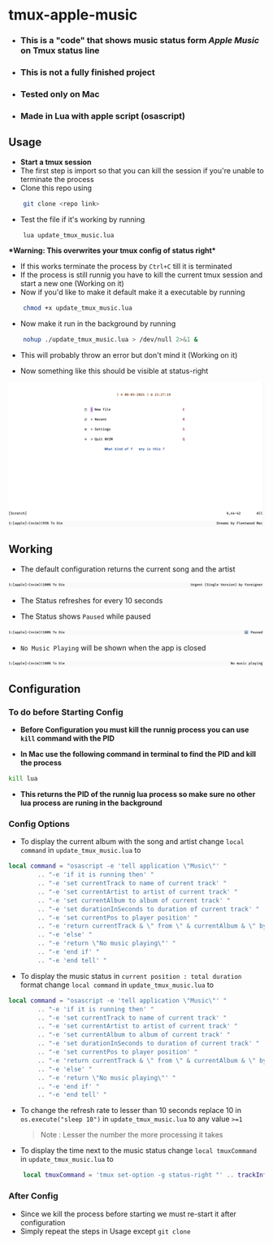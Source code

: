 # tmux-apple-music

- ### This is a "code" that shows music status form **_Apple Music_** on Tmux status line
- ### **This is not a fully finished project**
- ### Tested only on Mac

* ### Made in Lua with apple script (osascript)

## Usage

- **Start a tmux session**
- The first step is import so that you can kill the session if you're unable to terminate the process
- Clone this repo using

```bash
    git clone <repo link>
```

- Test the file if it's working by running

```bash
    lua update_tmux_music.lua
```

**\*Warning: This overwrites your tmux config of status right\***

- If this works terminate the process by `Ctrl+C` till it is terminated
- If the process is still runnig you have to kill the current tmux session and start a new one (Working on it)
- Now if you'd like to make it default make it a executable by running

```bash
    chmod +x update_tmux_music.lua
```

- Now make it run in the background by running

```bash
    nohup ./update_tmux_music.lua > /dev/null 2>&1 &
```

- This will probably throw an error but don't mind it (Working on it)

- Now something like this should be visible at status-right

![screeshot while playing](imgs/Screenshot.png)

## Working

- The default configuration returns the current song and the artist

![screeshot while playing](imgs/Default.png)

- The Status refreshes for every 10 seconds

- The Status shows `Paused` while paused

![screeshot while paused](imgs/Paused.png)

- `No Music Playing` will be shown when the app is closed

![screeshot while closed](imgs/Closed.png)

## Configuration

### To do before Starting Config

- **Before Configuration you must kill the runnig process you can use `kill` command with the PID**

- **In Mac use the following command in terminal to find the PID and kill the process**

```bash
kill lua
```

- **This returns the PID of the runnig lua process so make sure no other lua process are runing in the background**

### Config Options

- To display the current album with the song and artist change `local command` in `update_tmux_music.lua` to

```lua
local command = "osascript -e 'tell application \"Music\"' "
		.. "-e 'if it is running then' "
		.. "-e 'set currentTrack to name of current track' "
		.. "-e 'set currentArtist to artist of current track' "
		.. "-e 'set currentAlbum to album of current track' "
		.. "-e 'set durationInSeconds to duration of current track' "
		.. "-e 'set currentPos to player position' "
		.. "-e 'return currentTrack & \" from \" & currentAlbum & \" by \" & currentArtist ' "
		.. "-e 'else' "
		.. "-e 'return \"No music playing\"' "
		.. "-e 'end if' "
		.. "-e 'end tell' "
```

- To display the music status in `current position : total duration` format change `local command` in `update_tmux_music.lua` to

```lua
local command = "osascript -e 'tell application \"Music\"' "
		.. "-e 'if it is running then' "
		.. "-e 'set currentTrack to name of current track' "
		.. "-e 'set currentArtist to artist of current track' "
		.. "-e 'set currentAlbum to album of current track' "
		.. "-e 'set durationInSeconds to duration of current track' "
		.. "-e 'set currentPos to player position' "
		.. "-e 'return currentTrack & \" from \" & currentAlbum & \" by \" & currentArtist & \" | \" & currentPos div 60 & \" : \" & (round (currentPos mod 60)) & \" : \" & durationInSeconds div 60 & \" : \" & (round (durationInSeconds mod 60))t ' "
		.. "-e 'else' "
		.. "-e 'return \"No music playing\"' "
		.. "-e 'end if' "
		.. "-e 'end tell' "
```

- To change the refresh rate to lesser than 10 seconds replace 10 in `os.execute("sleep 10")` in `update_tmux_music.lua` to any value `>=1`

  > Note : Lesser the number the more processing it takes

- To display the time next to the music status change `local tmuxCommand` in `update_tmux_music.lua` to

```lua
    local tmuxCommand = 'tmux set-option -g status-right "' .. trackInfo .. '| %H:%M %d-%b-%y"'

```

### After Config

- Since we kill the process before starting we must re-start it after configuration
- Simply repeat the steps in Usage except `git clone`
